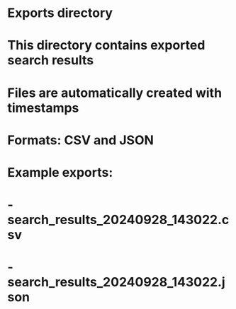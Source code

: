 # Exports directory
# This directory contains exported search results

# Files are automatically created with timestamps
# Formats: CSV and JSON

# Example exports:
# - search_results_20240928_143022.csv
# - search_results_20240928_143022.json